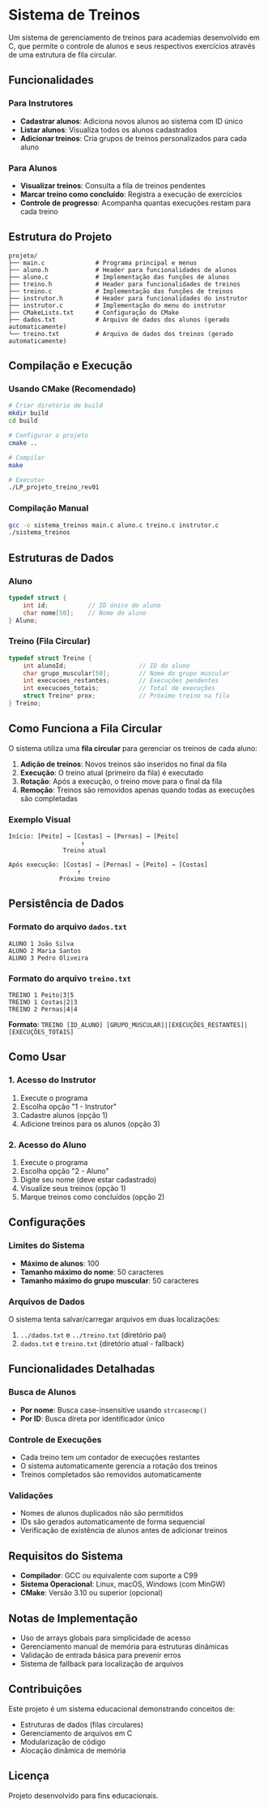 # Sistema de Treinos

Um sistema de gerenciamento de treinos para academias desenvolvido em C, que permite o controle de alunos e seus respectivos exercícios através de uma estrutura de fila circular.

## Funcionalidades

### Para Instrutores
- **Cadastrar alunos**: Adiciona novos alunos ao sistema com ID único
- **Listar alunos**: Visualiza todos os alunos cadastrados
- **Adicionar treinos**: Cria grupos de treinos personalizados para cada aluno

### Para Alunos
- **Visualizar treinos**: Consulta a fila de treinos pendentes
- **Marcar treino como concluído**: Registra a execução de exercícios
- **Controle de progresso**: Acompanha quantas execuções restam para cada treino

##  Estrutura do Projeto

```
projeto/
├── main.c              # Programa principal e menus
├── aluno.h             # Header para funcionalidades de alunos
├── aluno.c             # Implementação das funções de alunos
├── treino.h            # Header para funcionalidades de treinos
├── treino.c            # Implementação das funções de treinos
├── instrutor.h         # Header para funcionalidades do instrutor
├── instrutor.c         # Implementação do menu do instrutor
├── CMakeLists.txt      # Configuração do CMake
├── dados.txt           # Arquivo de dados dos alunos (gerado automaticamente)
└── treino.txt          # Arquivo de dados dos treinos (gerado automaticamente)
```

## Compilação e Execução

### Usando CMake (Recomendado)

```bash
# Criar diretório de build
mkdir build
cd build

# Configurar o projeto
cmake ..

# Compilar
make

# Executar
./LP_projeto_treino_rev01
```

### Compilação Manual

```bash
gcc -o sistema_treinos main.c aluno.c treino.c instrutor.c
./sistema_treinos
```

## Estruturas de Dados

### Aluno
```c
typedef struct {
    int id;           // ID único do aluno
    char nome[50];    // Nome do aluno
} Aluno;
```

### Treino (Fila Circular)
```c
typedef struct Treino {
    int alunoId;                    // ID do aluno
    char grupo_muscular[50];        // Nome do grupo muscular
    int execucoes_restantes;        // Execuções pendentes
    int execucoes_totais;           // Total de execuções
    struct Treino* prox;            // Próximo treino na fila
} Treino;
```

## Como Funciona a Fila Circular

O sistema utiliza uma **fila circular** para gerenciar os treinos de cada aluno:

1. **Adição de treinos**: Novos treinos são inseridos no final da fila
2. **Execução**: O treino atual (primeiro da fila) é executado
3. **Rotação**: Após a execução, o treino move para o final da fila
4. **Remoção**: Treinos são removidos apenas quando todas as execuções são completadas

### Exemplo Visual
```
Início: [Peito] → [Costas] → [Pernas] → [Peito]
                    ↑
               Treino atual

Após execução: [Costas] → [Pernas] → [Peito] → [Costas]
                   ↑
              Próximo treino
```

## Persistência de Dados

### Formato do arquivo `dados.txt`
```
ALUNO 1 João Silva
ALUNO 2 Maria Santos
ALUNO 3 Pedro Oliveira
```

### Formato do arquivo `treino.txt`
```
TREINO 1 Peito|3|5
TREINO 1 Costas|2|3
TREINO 2 Pernas|4|4
```

**Formato**: `TREINO [ID_ALUNO] [GRUPO_MUSCULAR]|[EXECUÇÕES_RESTANTES]|[EXECUÇÕES_TOTAIS]`

## Como Usar

### 1. Acesso do Instrutor
1. Execute o programa
2. Escolha opção "1 - Instrutor"
3. Cadastre alunos (opção 1)
4. Adicione treinos para os alunos (opção 3)

### 2. Acesso do Aluno
1. Execute o programa
2. Escolha opção "2 - Aluno"
3. Digite seu nome (deve estar cadastrado)
4. Visualize seus treinos (opção 1)
5. Marque treinos como concluídos (opção 2)

## Configurações

### Limites do Sistema
- **Máximo de alunos**: 100
- **Tamanho máximo do nome**: 50 caracteres
- **Tamanho máximo do grupo muscular**: 50 caracteres

### Arquivos de Dados
O sistema tenta salvar/carregar arquivos em duas localizações:
1. `../dados.txt` e `../treino.txt` (diretório pai)
2. `dados.txt` e `treino.txt` (diretório atual - fallback)

## Funcionalidades Detalhadas

### Busca de Alunos
- **Por nome**: Busca case-insensitive usando `strcasecmp()`
- **Por ID**: Busca direta por identificador único

### Controle de Execuções
- Cada treino tem um contador de execuções restantes
- O sistema automaticamente gerencia a rotação dos treinos
- Treinos completados são removidos automaticamente

### Validações
- Nomes de alunos duplicados não são permitidos
- IDs são gerados automaticamente de forma sequencial
- Verificação de existência de alunos antes de adicionar treinos

## Requisitos do Sistema

- **Compilador**: GCC ou equivalente com suporte a C99
- **Sistema Operacional**: Linux, macOS, Windows (com MinGW)
- **CMake**: Versão 3.10 ou superior (opcional)

## Notas de Implementação

- Uso de arrays globais para simplicidade de acesso
- Gerenciamento manual de memória para estruturas dinâmicas
- Validação de entrada básica para prevenir erros
- Sistema de fallback para localização de arquivos

## Contribuições

Este projeto é um sistema educacional demonstrando conceitos de:
- Estruturas de dados (filas circulares)
- Gerenciamento de arquivos em C
- Modularização de código
- Alocação dinâmica de memória

## Licença

Projeto desenvolvido para fins educacionais.